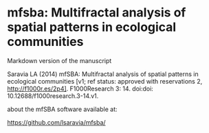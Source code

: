 # mfsba: Multifractal analysis of spatial patterns in ecological communities

Markdown version of the manuscript 

Saravia LA (2014) mfSBA: Multifractal analysis of spatial patterns in ecological communities [v1; ref status: approved with reservations 2, http://f1000r.es/2p4]. F1000Research 3: 14. doi:doi: 10.12688/f1000research.3-14.v1.


about the mfSBA software available at:

https://github.com/lsaravia/mfsba/

